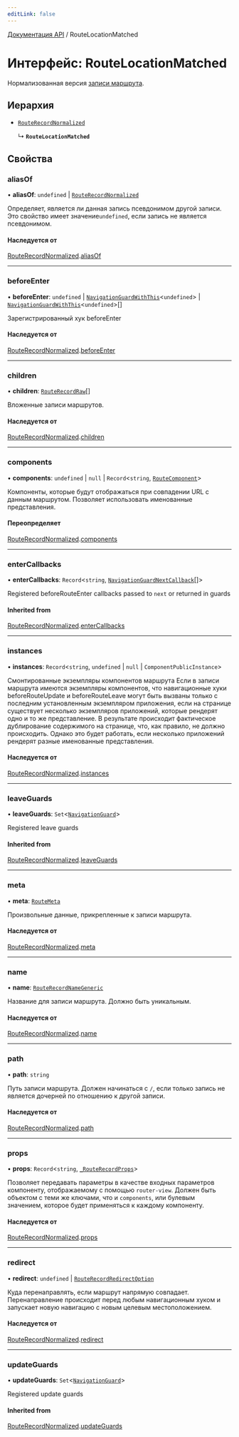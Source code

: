```yaml
---
editLink: false
---
```


[Документация API](../index.md) / RouteLocationMatched

# Интерфейс: RouteLocationMatched

Нормализованная версия [записи маршрута](../index.md#RouteRecord).

## Иерархия

- [`RouteRecordNormalized`](RouteRecordNormalized.md)

  ↳ **`RouteLocationMatched`**

## Свойства

### aliasOf

• **aliasOf**: `undefined` \| [`RouteRecordNormalized`](RouteRecordNormalized.md)

Определяет, является ли данная запись псевдонимом другой записи. Это свойство имеет значение`undefined`, если запись не является псевдонимом.

#### Наследуется от

[RouteRecordNormalized](RouteRecordNormalized.md).[aliasOf](RouteRecordNormalized.md#aliasOf)

___

### beforeEnter

• **beforeEnter**: `undefined` \| [`NavigationGuardWithThis`](NavigationGuardWithThis.md)\<`undefined`\> \| [`NavigationGuardWithThis`](NavigationGuardWithThis.md)\<`undefined`\>[]

Зарегистрированный хук beforeEnter

#### Наследуется от

[RouteRecordNormalized](RouteRecordNormalized.md).[beforeEnter](RouteRecordNormalized.md#beforeEnter)

___

### children

• **children**: [`RouteRecordRaw`](../index.md#RouteRecordRaw)[]

Вложенные записи маршрутов.

#### Наследуется от

[RouteRecordNormalized](RouteRecordNormalized.md).[children](RouteRecordNormalized.md#children)

___

### components

• **components**: `undefined` \| ``null`` \| `Record`\<`string`, [`RouteComponent`](../index.md#RouteComponent)\>

Компоненты, которые будут отображаться при совпадении URL с данным маршрутом. Позволяет использовать именованные представления.

#### Переопределяет

[RouteRecordNormalized](RouteRecordNormalized.md).[components](RouteRecordNormalized.md#components)

___

### enterCallbacks

• **enterCallbacks**: `Record`\<`string`, [`NavigationGuardNextCallback`](../index.md#NavigationGuardNextCallback)[]\>

Registered beforeRouteEnter callbacks passed to `next` or returned in guards

#### Inherited from

[RouteRecordNormalized](RouteRecordNormalized.md).[enterCallbacks](RouteRecordNormalized.md#enterCallbacks)

___

### instances

• **instances**: `Record`\<`string`, `undefined` \| ``null`` \| `ComponentPublicInstance`\>

Смонтированные экземпляры компонентов маршрута
Если в записи маршрута имеются экземпляры компонентов, что навигационные хуки beforeRouteUpdate и beforeRouteLeave могут быть вызваны только с последним установленным экземпляром приложения, если на странице существует несколько экземпляров приложений, которые рендерят одно и то же представление. В результате происходит фактическое дублирование содержимого на странице, что, как правило, не должно происходить. Однако это будет работать, если несколько приложений рендерят разные именованные представления.

#### Наследуется от

[RouteRecordNormalized](RouteRecordNormalized.md).[instances](RouteRecordNormalized.md#instances)

___

### leaveGuards

• **leaveGuards**: `Set`\<[`NavigationGuard`](NavigationGuard.md)\>

Registered leave guards

#### Inherited from

[RouteRecordNormalized](RouteRecordNormalized.md).[leaveGuards](RouteRecordNormalized.md#leaveGuards)

___

### meta

• **meta**: [`RouteMeta`](RouteMeta.md)

Произвольные данные, прикрепленные к записи маршрута.

#### Наследуется от

[RouteRecordNormalized](RouteRecordNormalized.md).[meta](RouteRecordNormalized.md#meta)

___

### name

• **name**: [`RouteRecordNameGeneric`](../index.md#RouteRecordNameGeneric)

Название для записи маршрута. Должно быть уникальным.

#### Наследуется от

[RouteRecordNormalized](RouteRecordNormalized.md).[name](RouteRecordNormalized.md#name)

___

### path

• **path**: `string`

Путь записи маршрута. Должен начинаться с `/`, если только запись не является дочерней по отношению к другой записи.

#### Наследуется от

[RouteRecordNormalized](RouteRecordNormalized.md).[path](RouteRecordNormalized.md#path)

___

### props

• **props**: `Record`\<`string`, [`_RouteRecordProps`](../index.md#_RouteRecordProps)\>

Позволяет передавать параметры в качестве входных параметров компоненту, отображаемому с помощью `router-view`. Должен быть объектом с теми же ключами, что и `components`, или булевым значением, которое будет применяться к каждому компоненту.

#### Наследуется от

[RouteRecordNormalized](RouteRecordNormalized.md).[props](RouteRecordNormalized.md#props)

___

### redirect

• **redirect**: `undefined` \| [`RouteRecordRedirectOption`](../index.md#RouteRecordRedirectOption)

Куда перенаправлять, если маршрут напрямую совпадает. Перенаправление происходит перед любым навигационным хуком и запускает новую навигацию с новым целевым местоположением.

#### Наследуется от

[RouteRecordNormalized](RouteRecordNormalized.md).[redirect](RouteRecordNormalized.md#redirect)

___

### updateGuards

• **updateGuards**: `Set`\<[`NavigationGuard`](NavigationGuard.md)\>

Registered update guards

#### Inherited from

[RouteRecordNormalized](RouteRecordNormalized.md).[updateGuards](RouteRecordNormalized.md#updateGuards)
